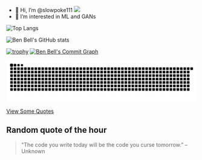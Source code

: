 - 👋 Hi, I’m @slowpoke111 ![](https://komarev.com/ghpvc/?username=slowpoke111)
- 👀 I’m interested in ML and GANs


![Top Langs](https://github-readme-stats.vercel.app/api/top-langs/?username=slowpoke111&langs_count=12)

![Ben Bell's GitHub stats](https://github-readme-stats.vercel.app/api?username=slowpoke111&show=reviews,discussions_started,discussions_answered,prs_merged,prs_merged_percentage&show_icons=true&theme=dark)

[![trophy](https://github-profile-trophy.vercel.app/?username=slowpoke111&theme=onedark)](https://github.com/ryo-ma/github-profile-trophy)
[![Ben Bell's Commit Graph](https://github-readme-activity-graph.vercel.app/graph?username=slowpoke111&theme=github-compact&hide_border=true&days=40)](https://github.com/ashutosh00710/github-readme-activity-graph)

<picture>
  <source media="(prefers-color-scheme: dark)" srcset="https://raw.githubusercontent.com/slowpoke111/slowpoke111/output/github-snake-dark.svg">
  <source media="(prefers-color-scheme: light)" srcset="https://raw.githubusercontent.com/slowpoke111/slowpoke111/output/github-snake.svg">
  <img alt="GitHub Contribution Snake" src="https://raw.githubusercontent.com/slowpoke111/slowpoke111/output/github-snake.svg">
</picture>


[View Some Quotes](https://slowpoke111.github.io/slowpoke111/)  
## Random quote of the hour
> "The code you write today will be the code you curse tomorrow.” – Unknown

